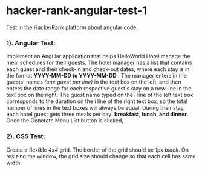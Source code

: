 # hacker-rank-angular-test-1
Test in the HackerRank platform about angular code.

### 1). Angular Test:

Implement an Angular application that helps HelloWorld Hotel manage the meal schedules for their guests. The hotel manager has a list that contains each guest and their check-in and check-out dates, where each stay is in the format **YYYY-MM-DD to YYYY-MM-DD** . The manager enters in the guests' names *(one guest
per line)* in the text box on the left, and then enters the date range for each respective guest's stay on a new
line in the text box on the right. The guest name typed on the i line of the left text box corresponds to the duration on the i line of the right text box, so the total number of lines in the text boxes will always be
equal. During their stay, each hotel guest gets three meals per day: **breakfast, lunch, and dinner**. Once the Generate Menu List button is clicked,

### 2). CSS Test:

Create a flexible *4x4* grid. The border of the grid should be *1px black*. On resizing the window, the grid size should change so that each cell has same width.
